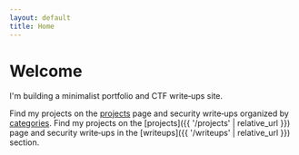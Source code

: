 ```yaml
---
layout: default
title: Home
---
```


# Welcome

I'm building a minimalist portfolio and CTF write‑ups site.

Find my projects on the [projects](/projects) page and security write‑ups organized by [categories](/categories).
Find my projects on the [projects]({{ '/projects' | relative_url }}) page and security write‑ups in the [writeups]({{ '/writeups' | relative_url }}) section.
